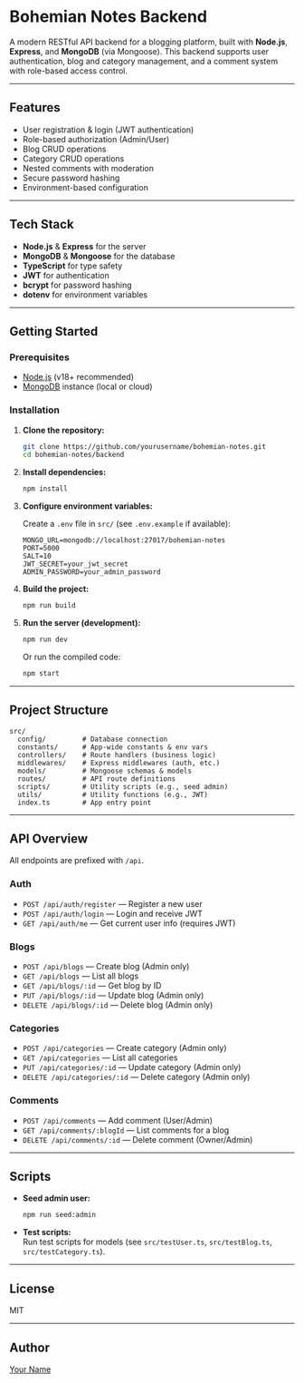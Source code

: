 # Bohemian Notes Backend

A modern RESTful API backend for a blogging platform, built with **Node.js**, **Express**, and **MongoDB** (via Mongoose). This backend supports user authentication, blog and category management, and a comment system with role-based access control.

---

## Features

- User registration & login (JWT authentication)
- Role-based authorization (Admin/User)
- Blog CRUD operations
- Category CRUD operations
- Nested comments with moderation
- Secure password hashing
- Environment-based configuration

---

## Tech Stack

- **Node.js** & **Express** for the server
- **MongoDB** & **Mongoose** for the database
- **TypeScript** for type safety
- **JWT** for authentication
- **bcrypt** for password hashing
- **dotenv** for environment variables

---

## Getting Started

### Prerequisites

- [Node.js](https://nodejs.org/) (v18+ recommended)
- [MongoDB](https://www.mongodb.com/) instance (local or cloud)

### Installation

1. **Clone the repository:**

   ```sh
   git clone https://github.com/yourusername/bohemian-notes.git
   cd bohemian-notes/backend
   ```

2. **Install dependencies:**

   ```sh
   npm install
   ```

3. **Configure environment variables:**

   Create a `.env` file in `src/` (see `.env.example` if available):

   ```
   MONGO_URL=mongodb://localhost:27017/bohemian-notes
   PORT=5000
   SALT=10
   JWT_SECRET=your_jwt_secret
   ADMIN_PASSWORD=your_admin_password
   ```

4. **Build the project:**

   ```sh
   npm run build
   ```

5. **Run the server (development):**

   ```sh
   npm run dev
   ```

   Or run the compiled code:

   ```sh
   npm start
   ```

---

## Project Structure

```
src/
  config/         # Database connection
  constants/      # App-wide constants & env vars
  controllers/    # Route handlers (business logic)
  middlewares/    # Express middlewares (auth, etc.)
  models/         # Mongoose schemas & models
  routes/         # API route definitions
  scripts/        # Utility scripts (e.g., seed admin)
  utils/          # Utility functions (e.g., JWT)
  index.ts        # App entry point
```

---

## API Overview

All endpoints are prefixed with `/api`.

### Auth

- `POST /api/auth/register` — Register a new user
- `POST /api/auth/login` — Login and receive JWT
- `GET /api/auth/me` — Get current user info (requires JWT)

### Blogs

- `POST /api/blogs` — Create blog (Admin only)
- `GET /api/blogs` — List all blogs
- `GET /api/blogs/:id` — Get blog by ID
- `PUT /api/blogs/:id` — Update blog (Admin only)
- `DELETE /api/blogs/:id` — Delete blog (Admin only)

### Categories

- `POST /api/categories` — Create category (Admin only)
- `GET /api/categories` — List all categories
- `PUT /api/categories/:id` — Update category (Admin only)
- `DELETE /api/categories/:id` — Delete category (Admin only)

### Comments

- `POST /api/comments` — Add comment (User/Admin)
- `GET /api/comments/:blogId` — List comments for a blog
- `DELETE /api/comments/:id` — Delete comment (Owner/Admin)

---

## Scripts

- **Seed admin user:**

  ```sh
  npm run seed:admin
  ```

- **Test scripts:**  
  Run test scripts for models (see `src/testUser.ts`, `src/testBlog.ts`, `src/testCategory.ts`).

---

## License

MIT

---

## Author

[Your Name](https://github.com/yourusername)
